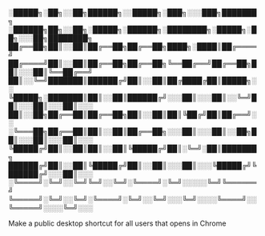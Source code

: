 
░█████╗░██╗░░██╗██████╗░░█████╗░███╗░░░███╗███████╗  ░██████╗██╗░░██╗░█████╗░██████╗░████████╗░█████╗░██╗░░░██╗████████╗
██╔══██╗██║░░██║██╔══██╗██╔══██╗████╗░████║██╔════╝  ██╔════╝██║░░██║██╔══██╗██╔══██╗╚══██╔══╝██╔══██╗██║░░░██║╚══██╔══╝
██║░░╚═╝███████║██████╔╝██║░░██║██╔████╔██║█████╗░░  ╚█████╗░███████║██║░░██║██████╔╝░░░██║░░░██║░░╚═╝██║░░░██║░░░██║░░░
██║░░██╗██╔══██║██╔══██╗██║░░██║██║╚██╔╝██║██╔══╝░░  ░╚═══██╗██╔══██║██║░░██║██╔══██╗░░░██║░░░██║░░██╗██║░░░██║░░░██║░░░
╚█████╔╝██║░░██║██║░░██║╚█████╔╝██║░╚═╝░██║███████╗  ██████╔╝██║░░██║╚█████╔╝██║░░██║░░░██║░░░╚█████╔╝╚██████╔╝░░░██║░░░
░╚════╝░╚═╝░░╚═╝╚═╝░░╚═╝░╚════╝░╚═╝░░░░░╚═╝╚══════╝  ╚═════╝░╚═╝░░╚═╝░╚════╝░╚═╝░░╚═╝░░░╚═╝░░░░╚════╝░░╚═════╝░░░░╚═╝░░░

Make a public desktop shortcut for all users that opens in Chrome
